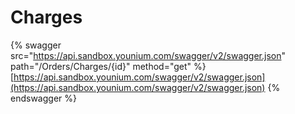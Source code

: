 # Charges

{% swagger src="https://api.sandbox.younium.com/swagger/v2/swagger.json" path="/Orders/Charges/{id}" method="get" %}
[https://api.sandbox.younium.com/swagger/v2/swagger.json](https://api.sandbox.younium.com/swagger/v2/swagger.json)
{% endswagger %}
